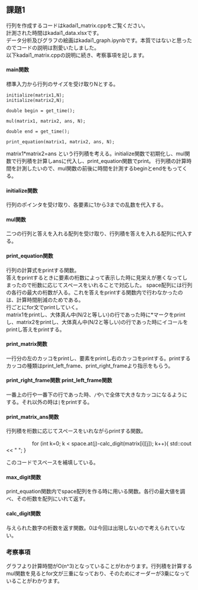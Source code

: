 ## 課題1  
行列を作成するコードはkadai1_matrix.cppをご覧ください。     
計測された時間はkadai1_data.xlsxです。    
データ分析及びグラフの絵画はkadai1_graph.ipynbです。本質ではないと思ったのでコードの説明は割愛いたしました。    
以下kadai1_matrix.cppの説明に続き、考察事項を記します。      

#### main関数  
標準入力から行列のサイズを受け取りNとする。

    initialize(matrix1,N);
    initialize(matrix2,N);

    double begin = get_time();

    mul(matrix1, matrix2, ans, N);

    double end = get_time();

    print_equation(matrix1, matrix2, ans, N);
    
matrix1*matrix2=ans という行列積を考える。initialize関数で初期化し、mul関数で行列積を計算しansに代入し、print_equation関数でprint。
行列積の計算時間を計測したいので、mul関数の前後に時間を計測するbeginとendをもってくる。  
#### initialize関数  
行列のポインタを受け取り、各要素に1から3までの乱数を代入する。  
#### mul関数  
二つの行列と答えを入れる配列を受け取り、行列積を答えを入れる配列に代入する。  
#### print_equation関数  
行列の計算式をprintする関数。  
答えをprintするときに要素の桁数によって表示した時に見栄えが悪くなってしまったので桁数に応じてスペースをいれることで対応した。
space配列には行列の各行の最大の桁数が入る。これを答えをprintする関数内で行わなかったのは、計算時間削減のためである。  
行ごとにfor文でprintしていく。  
matrix1をprintし、大体真ん中(N/2と等しい)の行であった時に*マークをprintし、matrix2をprintし、大体真ん中(N/2と等しい)の行であった時にイコールをprintし答えをprintする。 
#### print_matrix関数  
一行分の左のカッコをprintし、要素をprintし右のカッコをprintする。printするカッコの種類はprint_left_frame、print_right_frameより指示をもらう。  
#### print_right_frame関数 print_left_frame関数  
一番上の行や一番下の行であった時、`/`や`\`で全体で大きなカッコになるようにする。それ以外の時は`|`をprintする。　　
#### print_matrix_ans関数  
行列積を桁数に応じてスペースをいれながらprintする関数。

　　　　　for (int k=0; k < space.at(j)-calc_digit(matrix[i][j]); k++){
            std::cout << " ";
        }
        
このコードでスペースを補填している。  
#### max_digit関数  
print_equation関数内でspace配列を作る時に用いる関数。各行の最大値を調べ、その桁数を配列にいれて返す。  
#### calc_digit関数  
与えられた数字の桁数を返す関数。0は今回は出現しないので考えられていない。  
### 考察事項
グラフより計算時間がO(n^3)となっていることがわかります。行列積を計算するmul関数を見るとfor文が三重になっており、そのためにオーダーが3乗になっていることがわかります。
